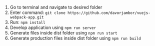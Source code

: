 1. Go to terminal and navigate to desired folder
2. Enter command: `git clone https://github.com/davorjambor/vuejs-webpack-app.git`
3. Run: `npm install`
4. Develop application using `npm run server`
5. Generate files inside dist folder using `npm run start`
6. Generate production files inside dist folder using `npm run build`